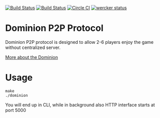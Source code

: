 [![Build Status](https://travis-ci.org/noroutine/dominion.svg?branch=master)](https://travis-ci.org/noroutine/dominion) [![Build Status](https://drone.io/github.com/noroutine/dominion/status.png)](https://drone.io/github.com/noroutine/dominion/latest) [![Circle CI](https://circleci.com/gh/noroutine/dominion.svg?style=svg)](https://circleci.com/gh/noroutine/dominion) [![wercker status](https://app.wercker.com/status/3f2898a9d294d61a7b7bae8b7ab04df0/s/master "wercker status")](https://app.wercker.com/project/bykey/3f2898a9d294d61a7b7bae8b7ab04df0)

Dominion P2P Protocol
=====

Dominion P2P protocol is designed to allow 2-6 players enjoy the game without centralized server.

[More about the Dominion](https://en.wikipedia.org/wiki/Dominion_(card_game))

Usage
===

    make
    ./dominion
    
You will end up in CLI, while in background also HTTP interface starts at port 5000
